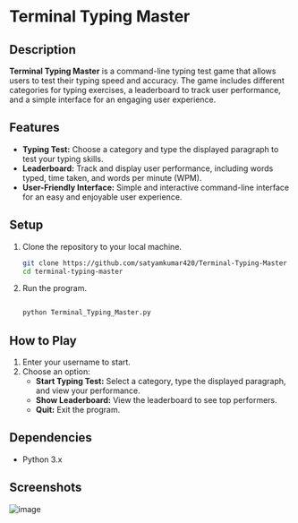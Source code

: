 # Terminal Typing Master

## Description
**Terminal Typing Master** is a command-line typing test game that allows users to test their typing speed and accuracy. The game includes different categories for typing exercises, a leaderboard to track user performance, and a simple interface for an engaging user experience.

## Features
- **Typing Test:** Choose a category and type the displayed paragraph to test your typing skills.
- **Leaderboard:** Track and display user performance, including words typed, time taken, and words per minute (WPM).
- **User-Friendly Interface:** Simple and interactive command-line interface for an easy and enjoyable user experience.

## Setup
1. Clone the repository to your local machine.
    ```bash
    git clone https://github.com/satyamkumar420/Terminal-Typing-Master
    cd terminal-typing-master
    ```

2. Run the program.
    ```bash

    python Terminal_Typing_Master.py
    
    ```

## How to Play
1. Enter your username to start.
2. Choose an option:
   - **Start Typing Test:** Select a category, type the displayed paragraph, and view your performance.
   - **Show Leaderboard:** View the leaderboard to see top performers.
   - **Quit:** Exit the program.

## Dependencies
- Python 3.x

## Screenshots
![image](https://github.com/satyamkumar420/Terminal-Typing-Master/assets/98641231/33ca2174-1bc2-4733-8eea-e5bebe3eb73d)
